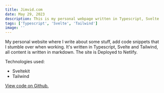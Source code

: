 ```yaml
---
title: Jimvid.com
date: May 29, 2023
description: This is my personal webpage written in Typescript, Svelte and Tailwind.
tags: ['Typescript', 'Svelte', 'Tailwind']
image: ''
---
```


My personal website where I write about some stuff, add code snippets that I stumble over when working. It's written in
Typescript, Svelte and Tailwind, all content is written in markdown. The site is Deployed to Netlify.

Technologies used:

- Sveltekit
- Tailwind

[View code on Github.](https://github.com/Jimvid/www_jimvid)
